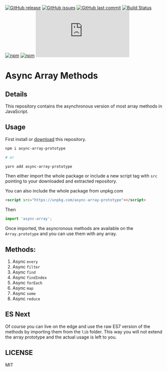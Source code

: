 [![GitHub release](https://img.shields.io/github/release/scriptex/async-array-prototype.svg)](https://github.com/scriptex/async-array-prototype/releases/latest)
[![GitHub issues](https://img.shields.io/github/issues/scriptex/async-array-prototype.svg)](https://github.com/scriptex/async-array-prototype/issues)
[![GitHub last commit](https://img.shields.io/github/last-commit/scriptex/async-array-prototype.svg)](https://github.com/scriptex/async-array-prototype/commits/master)
[![Build Status](https://travis-ci.org/scriptex/async-array-prototype.svg?branch=master)](https://travis-ci.org/scriptex/async-array-prototype)
[![npm](https://img.shields.io/npm/dt/async-array-prototype.svg)](https://www.npmjs.com/package/async-array-prototype)
[![npm](https://img.shields.io/npm/v/async-array-prototype.svg)](https://www.npmjs.com/package/async-array-prototype)
[![Analytics](https://ga-beacon.appspot.com/UA-83446952-1/github.com/scriptex/async-array-prototype/README.md)](https://github.com/scriptex/async-array-prototype/)

# Async Array Methods

## Details

This repository contains the asynchronous version of most array methods in JavaScript.

## Usage

First install or [download](https://github.com/scriptex/async-array/archive/master.zip) this repository.

```bash
npm i async-array-prototype

# or

yarn add async-array-prototype
```

Then either import the whole package or include a new script tag with `src` pointing to your downloaded and extracted repository.

You can also include the whole package from unpkg.com

```html
<script src="https://unpkg.com/async-array-prototype"></script>
```

Then 

```javascript
import 'async-array';
```

Once imported, the asyncronous methods are available on the `Array.prototype` and you can use them with any array.

## Methods:

1. Async `every`
2. Async `filter`
3. Async `find`
4. Async `findIndex`
5. Async `forEach`
6. Async `map`
7. Async `some`
8. Async `reduce`

## ES Next

Of course you can live on the edge and use the raw ES7 version of the methods by importing them from the `lib` folder.
This way you will not extend the array prototype and the actual usage is left to you.

## LICENSE

MIT
